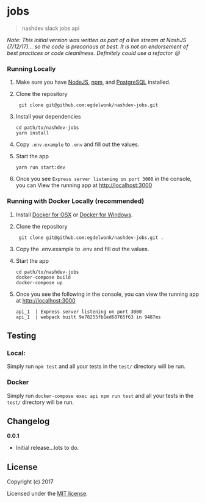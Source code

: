 # jobs

> nashdev slack jobs api

_Note: This initial version was written as part of a live stream at NashJS (7/12/17)... so the code is precarious at best. It is not an endorsement of best practices or code cleanliness. Definitely could use a refactor :stuck_out_tongue:_

### Running Locally 

1. Make sure you have [NodeJS](https://nodejs.org/), [npm](https://www.npmjs.com/), and [PostgreSQL](https://www.postgresql.org) installed. 

2. Clone the repository 
    ```
     git clone git@github.com:egdelwonk/nashdev-jobs.git
    ```
2. Install your dependencies
    ```
    cd path/to/nashdev-jobs
    yarn install
    ```
3. Copy `.env.example` to `.env` and fill out the values.

4. Start the app

    ```
    yarn run start:dev
    ```
5.  Once you see `Express server listening on port 3000` in the console, you can View the running app at [http://localhost:3000](http://localhost:3000)

### Running with Docker Locally (recommended)
1.  Install [Docker for OSX](https://docs.docker.com/docker-for-mac/) or [Docker for Windows](https://docs.docker.com/docker-for-windows/). 
2. Clone the repository 

    ```
     git clone git@github.com:egdelwonk/nashdev-jobs.git .
    ```
3. Copy the .env.example to .env and fill out the values.

4.  Start the app

    ```
    cd path/to/nashdev-jobs
    docker-compose build
    docker-compose up
    ```
5. Once you see the following in the console, you can view the running app at [http://localhost:3000](http://localhost:3000)

    ```
    api_1  | Express server listening on port 3000
    api_1  | webpack built 9e78255fb1ed68765f63 in 9487ms
    ```
    

## Testing

### Local: 
Simply run `npm test` and all your tests in the `test/` directory will be run.

### Docker
Simply run `docker-compose exec api npm run test` and all your tests in the `test/` directory will be run.


## Changelog

__0.0.1__

- Initial release...lots to do.

## License

Copyright (c) 2017

Licensed under the [MIT license](LICENSE).
